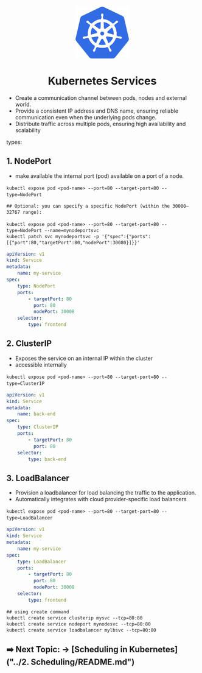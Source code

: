 <p align="center">
  <img src="https://raw.githubusercontent.com/kubernetes/kubernetes/master/logo/logo.svg"
       alt="Kubernetes Logo" width="140">
</p>

<h1 align="center">Kubernetes Services</h1>


- Create a communication channel between pods, nodes and external world. 
- Provide a consistent IP address and DNS name, ensuring reliable communication even when the underlying pods change.
- Distribute traffic across multiple pods, ensuring high availability and scalability

types:

## 1. NodePort
- make available the internal port (pod) available on a port of a node.

`kubectl expose pod <pod-name> --port=80 --target-port=80 --type=NodePort`

```
## Optional: you can specify a specific NodePort (within the 30000–32767 range):

kubectl expose pod <pod-name> --port=80 --target-port=80 --type=NodePort --name=mynodeportsvc
kubectl patch svc mynodeportsvc -p '{"spec":{"ports":[{"port":80,"targetPort":80,"nodePort":30080}]}}'
```


```yaml
apiVersion: v1
kind: Service
metadata:
    name: my-service
spec:
    type: NodePort
    ports:
        - targetPort: 80
          port: 80
          nodePort: 30008
    selector:
        type: frontend
```

## 2. ClusterIP
- Exposes the service on an internal IP within the cluster
- accessible internally

`kubectl expose pod <pod-name> --port=80 --target-port=80 --type=ClusterIP`

```yaml
apiVersion: v1
kind: Service
metadata:
    name: back-end
spec:
    type: ClusterIP
    ports:
        - targetPort: 80
          port: 80
    selector:
        type: back-end
```


## 3. LoadBalancer
- Provision a loadbalancer for load balancing the traffic to the application.
- Automatically integrates with cloud provider-specific load balancers

`kubectl expose pod <pod-name> --port=80 --target-port=80 --type=LoadBalancer`

```yaml
apiVersion: v1
kind: Service
metadata:
    name: my-service
spec:
    type: LoadBalancer
    ports:
        - targetPort: 80
          port: 80
          nodePort: 30008
    selector:
        type: frontend
```

```
## using create command
kubectl create service clusterip mysvc --tcp=80:80
kubectl create service nodeport mynodesvc --tcp=80:80
kubectl create service loadbalancer mylbsvc --tcp=80:80

```


## ➡️ **Next Topic:** -> [Scheduling in Kubernetes]("../2. Scheduling/README.md")